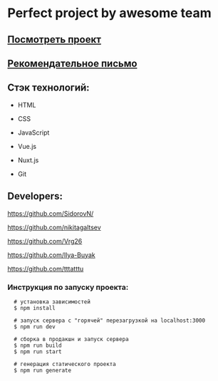 # Perfect project by awesome team

## [Посмотреть проект](https://prakt-rak-lechitsa.herokuapp.com)

## [Рекомендательное письмо](http://surl.li/grex)


## Стэк технологий:

 * HTML

 * CSS

 * JavaScript

 * Vue.js

 * Nuxt.js

 * Git


## Developers:

https://github.com/SidorovN/

https://github.com/nikitagaltsev

https://github.com/Vrg26

https://github.com/Ilya-Buyak

https://github.com/tttatttu


### Инструкция по запуску проекта:

```
  # установка зависимостей
  $ npm install

  # запуск сервера с "горячей" перезагрузкой на localhost:3000
  $ npm run dev

  # сборка в продакшн и запуск сервера
  $ npm run build
  $ npm run start

  # генерация статического проекта
  $ npm run generate
```
